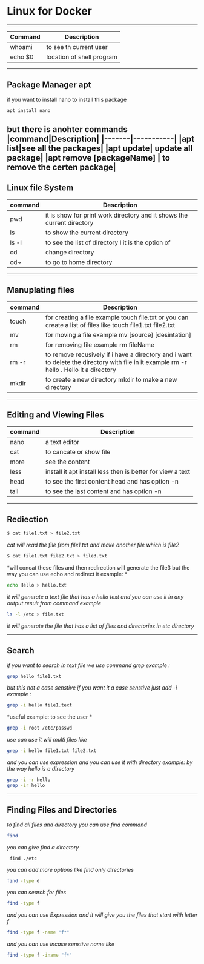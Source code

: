# Linux for Docker 
-------------------
|Command|Description|
|-------|-----------|
|whoami| to see th current user|
|echo $0| location of shell program|
------------------------------
## Package Manager apt 
if you want to install nano
to install this package 
```bash
apt install nano
```
but there is anohter commands
|command|Description|
|-------|-----------|
|apt list|see all the packages|
|apt update| update all package|
|apt remove [packageName] | to remove the certen package|
 ----------------------------
## Linux file System 
|command|Description|
|-------|-----------|
|pwd| it is show for print work directory and it shows the current directory|
|ls| to show the current directory|
|ls -l | to see the list of directory l it is the option of|
|cd| change directory|
|cd~| to go to home directory|
-----------------------------------
## Manuplating files
|command|Description|
|-------|-----------|
|touch| for creating a file example touch file.txt or you can create a list of files like touch file1.txt file2.txt|
|mv| for moving a file example mv [source] [desintation]|
|rm| for removing file example rm fileName|
|rm -r| to remove recusively if i have a directory and i want to delete the directory with file in it example rm -r hello . Hello it a directory|
|mkdir| to create a new directory mkdir to make a new directory|
---------------------------
## Editing and Viewing Files 
|command|Description|
|-------|-----------|
| nano  | a text editor |
| cat | to cancate or show file|
|more | see the content|
|less | install it apt install less then is better for view a text|
|head | to see the first content head and has option -n |
|tail | to see the last content and has option -n|
--------------------------------
## Rediection
```bash
$ cat file1.txt > file2.txt
```
*cat will read the file from file1.txt and make another file which is file2*
```bash
$ cat file1.txt file2.txt > file3.txt
```
*will concat these files and then redirection will generate the file3 but the way you can use echo and redirect it example: *
```bash
echo Hello > hello.txt
```
*it will generate a text file that has a hello text
and you can use it in any output result from command example*
```bash
ls -l /etc > file.txt
```
*it will generate the file that has a list of files and directories in etc directory*

----------------------------
## Search
 *if you want to search in text file we use command grep example :*
```bash
grep hello file1.txt
```
*but this not a case senstive if you want it a case senstive just add -i example :*
```bash
grep -i hello file1.text
```
*useful example: to see the user *
```bash
grep -i root /etc/passwd
```
*use can use it will multi files like*
```bash
grep -i hello file1.txt file2.txt
```
*and you can use expression and you can use it with directory example: by the way hello is a directory*
```bash
grep -i -r hello 
grep -ir hello
```
------------------------------
## Finding Files and Directories
*to find all files and directory you can use find command*
```bash
find
```
*you can give find a directory*
```base
 find ./etc
```
*you can add more options like find only directories*
```bash
find -type d
```
*you can search for files*
```bash
find -type f
```
*and you can use Expression and it will give you the files that start with letter f*
```bash
find -type f -name "f*"
``` 
*and you can use incase senstive name like*
```bash
find -type f -iname "f*"
```







 

 








